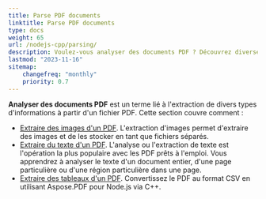 ```yaml
---
title: Parse PDF documents
linktitle: Parse PDF documents
type: docs
weight: 65
url: /nodejs-cpp/parsing/
description: Voulez-vous analyser des documents PDF ? Découvrez diverses méthodes d'extraction de données PDF avec Aspose.PDF pour Node.js via C++.
lastmod: "2023-11-16"
sitemap:
    changefreq: "monthly"
    priority: 0.7
---
```


**Analyser des documents PDF** est un terme lié à l'extraction de divers types d'informations à partir d'un fichier PDF. Cette section couvre comment :

- [Extraire des images d'un PDF](/pdf/nodejs-cpp/extract-images-from-the-pdf-file/). L'extraction d'images permet d'extraire des images et de les stocker en tant que fichiers séparés.
- [Extraire du texte d'un PDF](/pdf/nodejs-cpp/extract-text-from-pdf/). L'analyse ou l'extraction de texte est l'opération la plus populaire avec les PDF prêts à l'emploi. Vous apprendrez à analyser le texte d'un document entier, d'une page particulière ou d'une région particulière dans une page.
- [Extraire des tableaux d'un PDF](/pdf/nodejs-cpp/extract-tables-from-the-pdf-file/). Convertissez le PDF au format CSV en utilisant Aspose.PDF pour Node.js via C++.